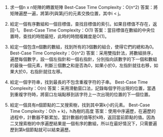 

1. 求一個n x n矩陣的轉置矩陣
Best-Case Time Complexity：O(n^2)
答案：將矩陣遍歷一遍，將第i列與第j行的元素交換位置，其中i < j。

2. 給定一個有序數組和一個目標值，查找目標值的索引。如果目標值不存在，返回-1。
Best-Case Time Complexity：O(1)
答案：當目標值在數組的中央位置時，查找的時間最短，此時的時間複雜度是O(1)。

3. 給定一個包含n個數的數組，找到所有的3個數的組合，使得它們的總和為0。
Best-Case Time Complexity：O(n^2)
答案：采用雙指針法，將數組排序，遍歷每個數字，設一個左指針和一個右指針，分別指向該數字的下一個和數組的最後一個元素，判斷三個數之和是否為0，如果小於0，左指針就往右移，如果大於0，右指針就往左移。

4. 給定一個字符串，找到最長的不包含重複字符的子串。
Best-Case Time Complexity：O(n)
答案：采用滑動窗口法，記錄每個字符出現的位置，當遇到重複字符時，將窗口左端點移到該字符上一次出現的位置的下一個位置。

5. 給定一個具有n個節點的二叉搜索樹，找到其中第k小的元素。
Best-Case Time Complexity：O(h + k)，h為樹的高度
答案：使用中序遍歷，在遍歷的過程中，計數器不斷累加，當計數器的值等於k時，返回當前節點的值。因為二叉搜索樹的中序遍歷結果是一個有序的數組，所以在最好情況下，只需要遍歷到第k個節點就可以結束遍歷。